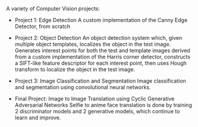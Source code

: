 A variety of Computer Vision projects:

- Project 1: Edge Detection
  A custom implementation of the Canny Edge Detector, from scratch
  
- Project 2: Object Detection
  An object detection system which, given multiple object templates, localizes the object in the test image.
  Generates interest points for both the test and template images derived from a custom implementation of the Harris corner detector,
  constructs a SIFT-like feature descriptor for each interest point, then uses Hough transform to localize the object in the test image.

- Project 3: Image Classification and Segmentation
  Image classification and segmentation using convolutional neural networks.

- Final Project: Image to Image Translation using Cyclic Generative Adversarial Networks
  Selfie to anime face translation is done by training 2 discriminator models and 2 generative models,
  which continue to learn and improve.
